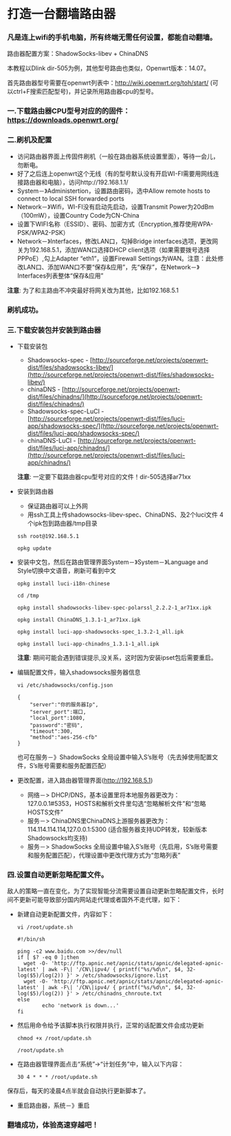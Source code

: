# 打造一台翻墙路由器

### 凡是连上wifi的手机电脑，所有终端无需任何设置，都能自动翻墙。

路由器配置方案：ShadowSocks-libev + ChinaDNS

本教程以Dlink dir-505为例，其他型号路由也类似，Openwrt版本：14.07。

首先路由器型号需要在openwrt列表中：http://wiki.openwrt.org/toh/start/
(可以ctrl+F搜索匹配型号)，并记录所用路由器cpu的型号。

### 一.下载路由器CPU型号对应的的固件：https://downloads.openwrt.org/

### 二.刷机及配置
  * 访问路由器界面上传固件刷机（一般在路由器系统设置里面），等待一会儿，勿断电。
  * 好了之后连上openwrt这个无线（有的型号默认没有开启WI-FI需要用网线连接路由器和电脑），访问http://192.168.1.1/
  * System－》Administertion，设置路由密码，选中Allow remote hosts to connect to local SSH forwarded ports
  * Network－》Wifi，WI-FI没有启动先启动，设置Transmit Power为20dBm（100mW），设置Country Code为CN-China
  * 设置下WIFI名称（ESSID）、密码、加密方式（Encryption,推荐使用WPA-PSK/WPA2-PSK）
  * Network－》Interfaces，修改LAN口，勾掉Bridge interfaces选项，更改网关为192.168.5.1，添加WAN口选择DHCP client选项（如果需要拨号选择PPPoE）,勾上Adapter “eth1”，设置Firewall Settings为WAN。注意：此处修改LAN口、添加WAN口不要“保存&应用”，先“保存”，在Network－》Interfaces列表整体“保存&应用”

**注意**: 为了和主路由不冲突最好将网关改为其他，比如192.168.5.1
### 刷机成功。

### 三.下载安装包并安装到路由器
* 下载安装包
  * Shadowsocks-spec - [http://sourceforge.net/projects/openwrt-dist/files/shadowsocks-libev/](http://sourceforge.net/projects/openwrt-dist/files/shadowsocks-libev/)
  * chinaDNS - [http://sourceforge.net/projects/openwrt-dist/files/chinadns/](http://sourceforge.net/projects/openwrt-dist/files/chinadns/)
  * Shadowsocks-spec-LuCI - [http://sourceforge.net/projects/openwrt-dist/files/luci-app/shadowsocks-spec/](http://sourceforge.net/projects/openwrt-dist/files/luci-app/shadowsocks-spec/)
  * chinaDNS-LuCI - [http://sourceforge.net/projects/openwrt-dist/files/luci-app/chinadns/](http://sourceforge.net/projects/openwrt-dist/files/luci-app/chinadns/)
 
  **注意**: 一定要下载路由器cpu型号对应的文件！dir-505选择ar71xx
* 安装到路由器
  * 保证路由器可以上外网
  * 用ssh工具上传shadowsocks-libev-spec、ChinaDNS、及2个luci文件 4个ipk包到路由器/tmp目录
  ```
  ssh root@192.168.5.1
  ```
  ```
  opkg update
  ```
* 安装中文包，然后在路由管理界面System－》System－》Language and Style切换中文语音，刷新可看到中文
    ```
    opkg install luci-i18n-chinese
    ```
    ```
    cd /tmp
    ```
    ```
    opkg install shadowsocks-libev-spec-polarssl_2.2.2-1_ar71xx.ipk
    ```
    ```
    opkg install ChinaDNS_1.3.1-1_ar71xx.ipk
    ```
    ```
    opkg install luci-app-shadowsocks-spec_1.3.2-1_all.ipk
    ```
    ```
    opkg install luci-app-chinadns_1.3.1-1_all.ipk
    ```

  **注意**: 期间可能会遇到错误提示,没关系，这时因为安装ipset包后需要重启。

* 编辑配置文件，输入shadowsocks服务器信息
    ```
    vi /etc/shadowsocks/config.json
    ```
    ```
    {
        "server":"你的服务器Ip",
        "server_port":端口,
        "local_port":1080,
        "password":"密码",
        "timeout":300,
        "method":"aes-256-cfb"
    }
    ```
    也可在服务－》ShadowSocks 全局设置中输入S’s账号（先去掉使用配置文件，S’s账号需要和服务配置匹配）

* 更改配置，进入路由器管理界面(http://192.168.5.1)
  * 网络－> DHCP/DNS，基本设置里将本地服务器更改为：127.0.0.1#5353，HOSTS和解析文件里勾选“忽略解析文件”和“忽略HOSTS文件”
  * 服务－> ChinaDNS里ChinaDNS上游服务器更改为：114.114.114.114,127.0.0.1:5300 (适合服务器支持UDP转发，较新版本Shadowsocks均支持)
  * 服务－> ShadowSocks 全局设置中输入S’s账号（先启用，S’s账号需要和服务配置匹配），代理设置中更改代理方式为“忽略列表”

### 四.设置自动更新忽略配置文件。
敌人的策略一直在变化，为了实现智能分流需要设置自动更新忽略配置文件，长时间不更新可能导致部分国内网站走代理或者国外不走代理，如下：

* 新建自动更新配置文件，内容如下：
  ```
  vi /root/update.sh
  ```
  ```
  #!/bin/sh
  
  ping -c2 www.baidu.com >>/dev/null
  if [ $? -eq 0 ];then
  	wget -O- 'http://ftp.apnic.net/apnic/stats/apnic/delegated-apnic-latest' | awk -F\| '/CN\|ipv4/ { printf("%s/%d\n", $4, 32-log($5)/log(2)) }' > /etc/shadowsocks/ignore.list
  	wget -O- 'http://ftp.apnic.net/apnic/stats/apnic/delegated-apnic-latest' | awk -F\| '/CN\|ipv4/ { printf("%s/%d\n", $4, 32-log($5)/log(2)) }' > /etc/chinadns_chnroute.txt
  else
          echo 'network is down...'
  fi
  ```
* 然后用命令给予该脚本执行权限并执行，正常的话配置文件会成功更新
  ```
  chmod +x /root/update.sh
  ```
  ```
  /root/update.sh
  ```

* 在路由器管理界面点击“系统”→“计划任务”中，输入以下内容：
  ```
  30 4 * * * /root/update.sh
  ```
保存后，每天的凌晨4点半就会自动执行更新脚本了。

* 重启路由器，系统－》重启

### 翻墙成功，体验高速穿越吧！

